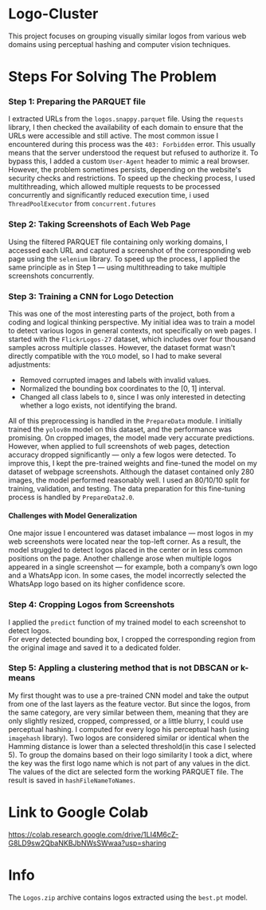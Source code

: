 # Logo-Cluster
This project focuses on grouping visually similar logos from various web domains using perceptual hashing and computer vision techniques.
# Steps For Solving The Problem
### Step 1: Preparing the PARQUET file
I extracted URLs from the `logos.snappy.parquet` file. Using the `requests` library, I then checked the availability of each domain to ensure that the URLs were accessible and still active.
The most common issue I encountered during this process was the `403: Forbidden` error. This usually means that the server understood the request but refused to authorize it. To bypass this, I added a custom `User-Agent` header to mimic a real browser.
However, the problem sometimes persists, depending on the website's security checks and restrictions.
To speed up the checking process, I used multithreading, which allowed multiple requests to be processed concurrently and significantly reduced execution time, i used `ThreadPoolExecutor` from `concurrent.futures`
### Step 2: Taking Screenshots of Each Web Page
Using the filtered PARQUET file containing only working domains, I accessed each URL and captured a screenshot of the corresponding web page using the `selenium` library. To speed up the process, I applied the same principle as in Step 1 — using multithreading to take multiple screenshots concurrently.
### Step 3: Training a CNN for Logo Detection
This was one of the most interesting parts of the project, both from a coding and logical thinking perspective.
My initial idea was to train a model to detect various logos in general contexts, not specifically on web pages. I started with the `FlickrLogos-27` dataset, which includes over four thousand samples across multiple classes.
However, the dataset format wasn't directly compatible with the `YOLO` model, so I had to make several adjustments:
- Removed corrupted images and labels with invalid values.
- Normalized the bounding box coordinates to the [0, 1] interval.
- Changed all class labels to `0`, since I was only interested in detecting whether a logo exists, not identifying the brand.

All of this preprocessing is handled in the `PrepareData` module.
I initially trained the `yolov8m` model on this dataset, and the performance was promising. On cropped images, the model made very accurate predictions. However, when applied to full screenshots of web pages, detection accuracy dropped significantly — only a few logos were detected.
To improve this, I kept the pre-trained weights and fine-tuned the model on my dataset of webpage screenshots. Although the dataset contained only 280 images, the model performed reasonably well. I used an 80/10/10 split for training, validation, and testing. 
The data preparation for this fine-tuning process is handled by `PrepareData2.0`.
#### Challenges with Model Generalization
One major issue I encountered was dataset imbalance — most logos in my web screenshots were located near the top-left corner. As a result, the model struggled to detect logos placed in the center or in less common positions on the page.
Another challenge arose when multiple logos appeared in a single screenshot — for example, both a company’s own logo and a WhatsApp icon. In some cases, the model incorrectly selected the WhatsApp logo based on its higher confidence score.

### Step 4: Cropping Logos from Screenshots
I applied the `predict` function of my trained model to each screenshot to detect logos.  
For every detected bounding box, I cropped the corresponding region from the original image and saved it to a dedicated folder.

### Step 5: Appling a clustering method that is not DBSCAN or k-means
My first thought was to use a pre-trained CNN model and take the output from one of the last layers as the feature vector. But since the logos, from the same category,  are very similar between them, meaning that they are only slightly resized, cropped, compressed, or a little blurry, I could use perceptual hashing. 
I computed for every logo his perceptual hash (using `imagehash` library). Two logos are considered similar or identical when the Hamming distance is lower than a selected threshold(in this case I selected 5). To group the domains based on their logo similarity I took a dict, where the key was the first logo name which is not part of any values in the dict. The values of the dict are selected form the working PARQUET file. The result is saved in `hashFileNameToNames`.

# Link to Google Colab
https://colab.research.google.com/drive/1LI4M6cZ-G8LD9sw2QbaNKBJbNWsSWwaa?usp=sharing
# Info
The `Logos.zip` archive contains logos extracted using the `best.pt` model.



